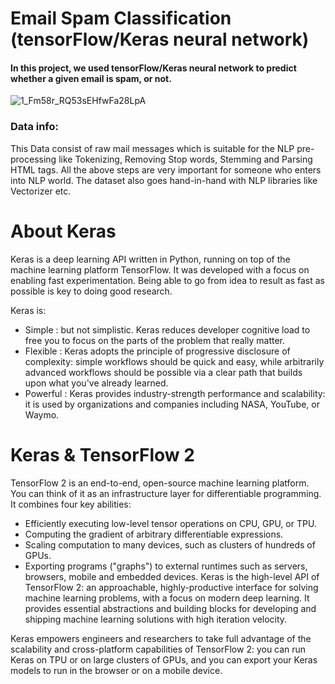 # Email Spam Classification (tensorFlow/Keras neural network)
#### In this project, we used tensorFlow/Keras neural network to predict whether a given email is spam, or not. 
![1_Fm58r_RQ53sEHfwFa28LpA](https://user-images.githubusercontent.com/50455870/134914518-d6bd4d34-9c8a-4310-a2f3-e920680a2b9b.jpg)

### Data info:
This Data consist of raw mail messages which is suitable for the NLP pre-processing like Tokenizing, Removing Stop words, Stemming and Parsing HTML tags.
All the above steps are very important for someone who enters into NLP world.
The dataset also goes hand-in-hand with NLP libraries like Vectorizer etc.

# About Keras
Keras is a deep learning API written in Python, running on top of the machine learning platform TensorFlow. It was developed with a focus on enabling fast experimentation. Being able to go from idea to result as fast as possible is key to doing good research.

Keras is:

* Simple : but not simplistic. Keras reduces developer cognitive load to free you to focus on the parts of the problem that really matter.
* Flexible : Keras adopts the principle of progressive disclosure of complexity: simple workflows should be quick and easy, while arbitrarily advanced workflows should be possible via a clear path that builds upon what you've already learned.
* Powerful : Keras provides industry-strength performance and scalability: it is used by organizations and companies including NASA, YouTube, or Waymo.
# Keras & TensorFlow 2
TensorFlow 2 is an end-to-end, open-source machine learning platform. You can think of it as an infrastructure layer for differentiable programming. It combines four key abilities:

* Efficiently executing low-level tensor operations on CPU, GPU, or TPU.
* Computing the gradient of arbitrary differentiable expressions.
* Scaling computation to many devices, such as clusters of hundreds of GPUs.
* Exporting programs ("graphs") to external runtimes such as servers, browsers, mobile and embedded devices.
Keras is the high-level API of TensorFlow 2: an approachable, highly-productive interface for solving machine learning problems, with a focus on modern deep learning. It provides essential abstractions and building blocks for developing and shipping machine learning solutions with high iteration velocity.

Keras empowers engineers and researchers to take full advantage of the scalability and cross-platform capabilities of TensorFlow 2: you can run Keras on TPU or on large clusters of GPUs, and you can export your Keras models to run in the browser or on a mobile device.
